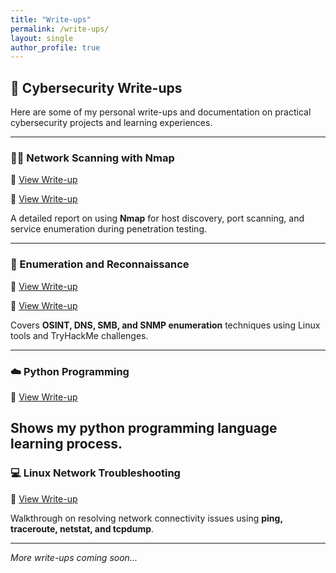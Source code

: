 ```yaml
---
title: "Write-ups"
permalink: /write-ups/
layout: single
author_profile: true
---
```


## 🧠 Cybersecurity Write-ups

Here are some of my personal write-ups and documentation on practical cybersecurity projects and learning experiences.

---

### 🕵️‍♀️ Network Scanning with Nmap
📄 [View Write-up](../assets/writeups/Diana_Wanjiru_CS-EH02-24103_NT)  

📄 [View Write-up](../assets/writeups/Diana_Wanjiru_CS-EH02-24103_GettingStarted)

A detailed report on using **Nmap** for host discovery, port scanning, and service enumeration during penetration testing.

---

### 🧩 Enumeration and Reconnaissance
📄 [View Write-up](../assets/writeups/Diana_Wanjiru_CS-EH02-24103_GettingStarted)  

📄 [View Write-up](../assets/writeups/Diana_Wanjiru_CS-EH02-24103_Pr) 

Covers **OSINT, DNS, SMB, and SNMP enumeration** techniques using Linux tools and TryHackMe challenges.

---

### ☁️ Python Programming
📄 [View Write-up](../assets/writeups/Diana_Wanjiru_CS-EH02-24103_py)

Shows my python programming language learning process. 
---

### 💻 Linux Network Troubleshooting
📄  [View Write-up](../assets/writeups/Diana_Wanjiru_CS-EH02-24103)

Walkthrough on resolving network connectivity issues using **ping, traceroute, netstat, and tcpdump**.

---

*More write-ups coming soon...*
